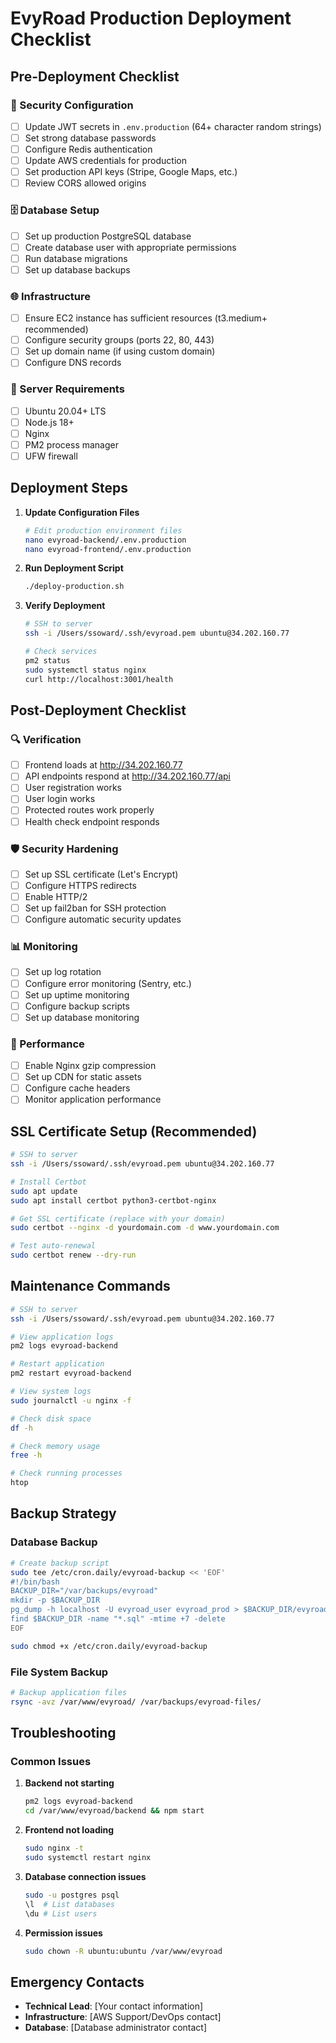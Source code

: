 # EvyRoad Production Deployment Checklist

## Pre-Deployment Checklist

### 🔐 Security Configuration
- [ ] Update JWT secrets in `.env.production` (64+ character random strings)
- [ ] Set strong database passwords
- [ ] Configure Redis authentication
- [ ] Update AWS credentials for production
- [ ] Set production API keys (Stripe, Google Maps, etc.)
- [ ] Review CORS allowed origins

### 🗄️ Database Setup
- [ ] Set up production PostgreSQL database
- [ ] Create database user with appropriate permissions
- [ ] Run database migrations
- [ ] Set up database backups

### 🌐 Infrastructure
- [ ] Ensure EC2 instance has sufficient resources (t3.medium+ recommended)
- [ ] Configure security groups (ports 22, 80, 443)
- [ ] Set up domain name (if using custom domain)
- [ ] Configure DNS records

### 🔧 Server Requirements
- [ ] Ubuntu 20.04+ LTS
- [ ] Node.js 18+
- [ ] Nginx
- [ ] PM2 process manager
- [ ] UFW firewall

## Deployment Steps

1. **Update Configuration Files**
   ```bash
   # Edit production environment files
   nano evyroad-backend/.env.production
   nano evyroad-frontend/.env.production
   ```

2. **Run Deployment Script**
   ```bash
   ./deploy-production.sh
   ```

3. **Verify Deployment**
   ```bash
   # SSH to server
   ssh -i /Users/ssoward/.ssh/evyroad.pem ubuntu@34.202.160.77
   
   # Check services
   pm2 status
   sudo systemctl status nginx
   curl http://localhost:3001/health
   ```

## Post-Deployment Checklist

### 🔍 Verification
- [ ] Frontend loads at http://34.202.160.77
- [ ] API endpoints respond at http://34.202.160.77/api
- [ ] User registration works
- [ ] User login works
- [ ] Protected routes work properly
- [ ] Health check endpoint responds

### 🛡️ Security Hardening
- [ ] Set up SSL certificate (Let's Encrypt)
- [ ] Configure HTTPS redirects
- [ ] Enable HTTP/2
- [ ] Set up fail2ban for SSH protection
- [ ] Configure automatic security updates

### 📊 Monitoring
- [ ] Set up log rotation
- [ ] Configure error monitoring (Sentry, etc.)
- [ ] Set up uptime monitoring
- [ ] Configure backup scripts
- [ ] Set up database monitoring

### 🚀 Performance
- [ ] Enable Nginx gzip compression
- [ ] Set up CDN for static assets
- [ ] Configure cache headers
- [ ] Monitor application performance

## SSL Certificate Setup (Recommended)

```bash
# SSH to server
ssh -i /Users/ssoward/.ssh/evyroad.pem ubuntu@34.202.160.77

# Install Certbot
sudo apt update
sudo apt install certbot python3-certbot-nginx

# Get SSL certificate (replace with your domain)
sudo certbot --nginx -d yourdomain.com -d www.yourdomain.com

# Test auto-renewal
sudo certbot renew --dry-run
```

## Maintenance Commands

```bash
# SSH to server
ssh -i /Users/ssoward/.ssh/evyroad.pem ubuntu@34.202.160.77

# View application logs
pm2 logs evyroad-backend

# Restart application
pm2 restart evyroad-backend

# View system logs
sudo journalctl -u nginx -f

# Check disk space
df -h

# Check memory usage
free -h

# Check running processes
htop
```

## Backup Strategy

### Database Backup
```bash
# Create backup script
sudo tee /etc/cron.daily/evyroad-backup << 'EOF'
#!/bin/bash
BACKUP_DIR="/var/backups/evyroad"
mkdir -p $BACKUP_DIR
pg_dump -h localhost -U evyroad_user evyroad_prod > $BACKUP_DIR/evyroad_$(date +%Y%m%d_%H%M%S).sql
find $BACKUP_DIR -name "*.sql" -mtime +7 -delete
EOF

sudo chmod +x /etc/cron.daily/evyroad-backup
```

### File System Backup
```bash
# Backup application files
rsync -avz /var/www/evyroad/ /var/backups/evyroad-files/
```

## Troubleshooting

### Common Issues

1. **Backend not starting**
   ```bash
   pm2 logs evyroad-backend
   cd /var/www/evyroad/backend && npm start
   ```

2. **Frontend not loading**
   ```bash
   sudo nginx -t
   sudo systemctl restart nginx
   ```

3. **Database connection issues**
   ```bash
   sudo -u postgres psql
   \l  # List databases
   \du # List users
   ```

4. **Permission issues**
   ```bash
   sudo chown -R ubuntu:ubuntu /var/www/evyroad
   ```

## Emergency Contacts

- **Technical Lead**: [Your contact information]
- **Infrastructure**: [AWS Support/DevOps contact]
- **Database**: [Database administrator contact]
